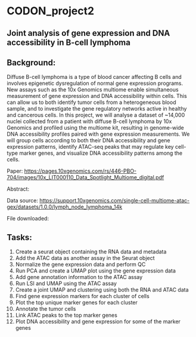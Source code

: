# CODON_project2

## Joint analysis of gene expression and DNA accessibility in B-cell lymphoma ##

## Background: ##
Diffuse B-cell lymphoma is a type of blood cancer affecting B cells and
involves epigenetic dysregulation of normal gene expression programs. New assays such as
the 10x Genomics multiome enable simultaneous measurement of gene expression and
DNA accessibility within cells. This can allow us to both identify tumor cells from a
heterogeneous blood sample, and to investigate the gene regulatory networks active in
healthy and cancerous cells. In this project, we will analyse a dataset of ~14,000 nuclei
collected from a patient with diffuse B-cell lymphoma by 10x Genomics and profiled using
the multiome kit, resulting in genome-wide DNA accessibility profiles paired with gene
expression measurements. We will group cells according to both their DNA accessibility and
gene expression patterns, identify ATAC-seq peaks that may regulate key cell-type marker
genes, and visualize DNA accessibility patterns among the cells.

Paper: https://pages.10xgenomics.com/rs/446-PBO-704/images/10x_LIT000110_Data_Spotlight_Multiome_digital.pdf

Abstract: 

Data source:
https://support.10xgenomics.com/single-cell-multiome-atac-gex/datasets/1.0.0/lymph_node_lymphoma_14k

File downloaded:

## Tasks: ##
1. Create a seurat object containing the RNA data and metadata
2. Add the ATAC data as another assay in the Seurat object
3. Normalize the gene expression data and perform QC
4. Run PCA and create a UMAP plot using the gene expression data
5. Add gene annotation information to the ATAC assay
6. Run LSI and UMAP using the ATAC assay
7. Create a joint UMAP and clustering using both the RNA and ATAC data
8. Find gene expression markers for each cluster of cells
9. Plot the top unique marker genes for each cluster
10. Annotate the tumor cells
11. Link ATAC peaks to the top marker genes
12. Plot DNA accessibility and gene expression for some of the marker genes
